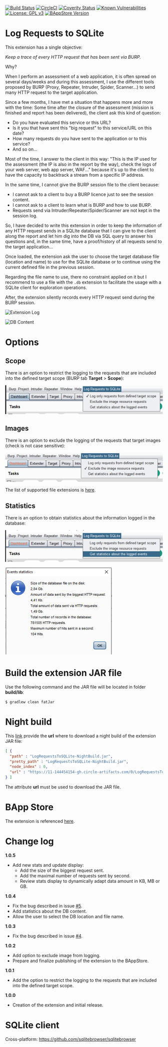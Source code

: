 [![Build Status](https://travis-ci.org/righettod/log-requests-to-sqlite.svg?branch=master)](https://travis-ci.org/righettod/log-requests-to-sqlite)
[![CircleCI](https://circleci.com/gh/righettod/log-requests-to-sqlite/tree/master.svg?style=svg)](https://circleci.com/gh/righettod/log-requests-to-sqlite/tree/master)
[![Coverity Status](https://scan.coverity.com/projects/17099/badge.svg)](https://scan.coverity.com/projects/righettod-log-requests-to-sqlite)
[![Known Vulnerabilities](https://snyk.io/test/github/righettod/log-requests-to-sqlite/badge.svg?targetFile=build.gradle)](https://snyk.io/test/github/righettod/log-requests-to-sqlite?targetFile=build.gradle)
[![License: GPL v3](https://img.shields.io/badge/License-GPL%20v3-blue.svg)](https://www.gnu.org/licenses/gpl-3.0)
[![BAppStore Version](https://img.shields.io/badge/BApp%20Store-v1.0.5-orange.svg)](https://portswigger.net/bappstore/d916d94506734f3490e49391595d8747)

# Log Requests to SQLite

This extension has a single objective: 

*Keep a trace of every HTTP request that has been sent via BURP.*

Why?

When I perform an assessment of a web application, it is often spread on several days/weeks and during this assessment, I use the different tools proposed by BURP (Proxy, Repeater, Intruder, Spider, Scanner...) to send many HTTP request to the target application. 

Since a few months, I have met a situation that happens more and more with the time: Some time after the closure of the assessment (mission is finished and report has been delivered), the client ask this kind of question:
* Do you have evaluated this service or this URL?
* Is it you that have sent this "big request" to this service/URL on this date?
* How many requests do you have sent to the application or to this service?
* And so on...

Most of the time, I answer to the client in this way: "This is the IP used for the assessment (the IP is also in the report by the way), check the logs of your web server, web app server, WAF..." because it's up to the client to have the capacity to backtrack a stream from a specific IP address.

In the same time, I cannot give the BURP session file to the client because:
* I cannot ask to a client to buy a BURP licence just to see the session content.
* I cannot ask to a client to learn what is BURP and how to use BURP.
* Requests send via Intruder/Repeater/Spider/Scanner are not kept in the session log.

So, I have decided to write this extension in order to keep the information of any HTTP request sends in a SQLIte database that I can give to the client along the report and let him dig into the DB via SQL query to answer his questions and, in the same time, have a proof/history of all requests send to the target application...

Once loaded, the extension ask the user to choose the target database file (location and name) to use for the SQLite database or to continue using the current defined file in the previous session.

Regarding the file name to use, there no constraint applied on it but I recommend to use a file with the `.db` extension to facilitate the usage with a SQLite client for exploration operations.

After, the extension silently records every HTTP request send during the BURP session.

![Extension Log](example1.png)

![DB Content](example2.png)

# Options

## Scope

There is an option to restrict the logging to the requests that are included into the defined target scope (BURP tab **Target** > **Scope**):

![Scope Option Menu](example3.png)

## Images

There is an option to exclude the logging of the requests that target images (check is not case sensitive):

![Image Option Menu](example4.png)

The list of supported file extensions is [here](resources/settings.properties).

## Statistics

There is an option to obtain statistics about the information logged in the database:

![Image Stats Menu 1](example5a.png)

![Image Stats Menu 2](example5b.png)

# Build the extension JAR file

Use the following command and the JAR file will be located in folder **build/lib**:

```
$ gradlew clean fatJar
```

# Night build

This [link](https://circleci.com/api/v1.1/project/github/righettod/log-requests-to-sqlite/latest/artifacts) provide the **url** where to download a night build of the extension JAR file:

```json
[ {
  "path" : "LogRequestsToSQLite-NightBuild.jar",
  "pretty_path" : "LogRequestsToSQLite-NightBuild.jar",
  "node_index" : 0,
  "url" : "https://11-144454154-gh.circle-artifacts.com/0/LogRequestsToSQLite-NightBuild.jar"
} ]
```

The attribute **url** must be used to download the JAR file.

# BApp Store

The extension is referenced [here](https://portswigger.net/bappstore/d916d94506734f3490e49391595d8747).

# Change log

**1.0.5**

* Add new stats and update display:
    * Add the size of the biggest request sent.
    * Add the maximal number of requests sent by second.
    * Review stats display to dynamically adapt data amount in KB, MB or GB.

**1.0.4**

* Fix the bug described in issue [#5](/../../issues/5).
* Add statistics about the DB content.
* Allow the user to select the DB location and file name.

**1.0.3**

* Fix the bug described in issue [#4](/../../issues/4).

**1.0.2**

* Add option to exclude image from logging.
* Prepare and finalize publishing of the extension to the BAppStore.

**1.0.1**

* Add the option to restrict the logging to the requests that are included into the defined target scope.

**1.0.0**

* Creation of the extension and initial release.

# SQLite client

Cross-platform: https://github.com/sqlitebrowser/sqlitebrowser
